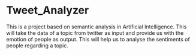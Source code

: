 # Tweet_Analyzer
This is a project based on semantic analysis in Artificial Intelligence. This will take the data of a topic from twitter as input and provide us with the emotion of people as output. This will help us to analyse the sentiments of people regarding a topic.
